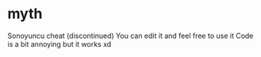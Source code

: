 # myth
Sonoyuncu cheat (discontinued)
You can edit it and feel free to use it
Code is a bit annoying but it works xd
